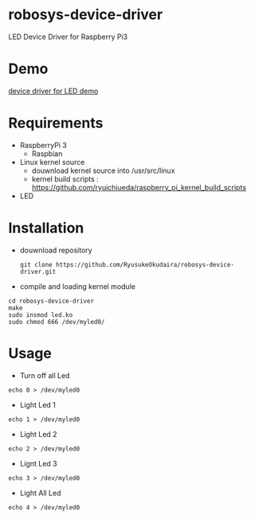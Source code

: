 # robosys-device-driver
LED Device Driver for Raspberry Pi3

# Demo
[device driver for LED demo](https://www.youtube.com/watch?v=cTbsFoFUWIg)

# Requirements

- RaspberryPi 3
  - Raspbian
- Linux kernel source
  - douwnload kernel source into /usr/src/linux
  - kernel build scripts : https://github.com/ryuichiueda/raspberry_pi_kernel_build_scripts
- LED

# Installation
- douwnload repository
  ```
  git clone https://github.com/RyusukeOkudaira/robosys-device-driver.git
  ```
- compile and loading kernel module
 ```
 cd robosys-device-driver
 make
 sudo insmod led.ko
 sudo chmod 666 /dev/myled0/
 ```
# Usage
- Turn off all Led
```
echo 0 > /dev/myled0
```
- Light Led 1
```
echo 1 > /dev/myled0
```
- Light Led 2
```
echo 2 > /dev/myled0
```
- Lignt Led 3
```
echo 3 > /dev/myled0
```
- Light All Led
```
echo 4 > /dev/myled0
```
